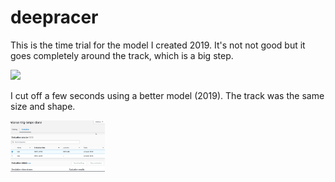 # deepracer
This is the time trial for the model I created 2019. It's not not good but it goes completely around the track, which is a big step. 

<img src="/deep-racer-time-trial.gif"/>

I cut off a few seconds using a better model (2019). The track was the same size and shape.

<img src="/better-lap-time.png" width="30%"/>
